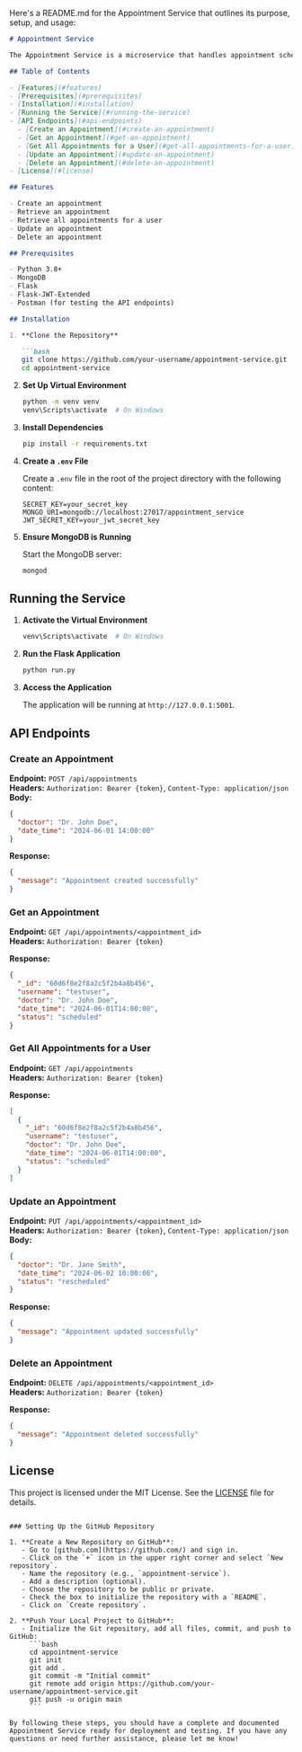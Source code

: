 Here's a README.md for the Appointment Service that outlines its purpose, setup, and usage:

```markdown
# Appointment Service

The Appointment Service is a microservice that handles appointment scheduling, retrieval, updating, and deletion for users. It is part of a larger healthcare management system.

## Table of Contents

- [Features](#features)
- [Prerequisites](#prerequisites)
- [Installation](#installation)
- [Running the Service](#running-the-service)
- [API Endpoints](#api-endpoints)
  - [Create an Appointment](#create-an-appointment)
  - [Get an Appointment](#get-an-appointment)
  - [Get All Appointments for a User](#get-all-appointments-for-a-user)
  - [Update an Appointment](#update-an-appointment)
  - [Delete an Appointment](#delete-an-appointment)
- [License](#license)

## Features

- Create an appointment
- Retrieve an appointment
- Retrieve all appointments for a user
- Update an appointment
- Delete an appointment

## Prerequisites

- Python 3.8+
- MongoDB
- Flask
- Flask-JWT-Extended
- Postman (for testing the API endpoints)

## Installation

1. **Clone the Repository**

   ```bash
   git clone https://github.com/your-username/appointment-service.git
   cd appointment-service
   ```

2. **Set Up Virtual Environment**

   ```bash
   python -m venv venv
   venv\Scripts\activate  # On Windows
   ```

3. **Install Dependencies**

   ```bash
   pip install -r requirements.txt
   ```

4. **Create a `.env` File**

   Create a `.env` file in the root of the project directory with the following content:

   ```env
   SECRET_KEY=your_secret_key
   MONGO_URI=mongodb://localhost:27017/appointment_service
   JWT_SECRET_KEY=your_jwt_secret_key
   ```

5. **Ensure MongoDB is Running**

   Start the MongoDB server:

   ```bash
   mongod
   ```

## Running the Service

1. **Activate the Virtual Environment**

   ```bash
   venv\Scripts\activate  # On Windows
   ```

2. **Run the Flask Application**

   ```bash
   python run.py
   ```

3. **Access the Application**

   The application will be running at `http://127.0.0.1:5001`.

## API Endpoints

### Create an Appointment

**Endpoint:** `POST /api/appointments`  
**Headers:** `Authorization: Bearer {token}`, `Content-Type: application/json`  
**Body:**

```json
{
  "doctor": "Dr. John Doe",
  "date_time": "2024-06-01 14:00:00"
}
```

**Response:**

```json
{
  "message": "Appointment created successfully"
}
```

### Get an Appointment

**Endpoint:** `GET /api/appointments/<appointment_id>`  
**Headers:** `Authorization: Bearer {token}`  

**Response:**

```json
{
  "_id": "60d6f8e2f8a2c5f2b4a8b456",
  "username": "testuser",
  "doctor": "Dr. John Doe",
  "date_time": "2024-06-01T14:00:00",
  "status": "scheduled"
}
```

### Get All Appointments for a User

**Endpoint:** `GET /api/appointments`  
**Headers:** `Authorization: Bearer {token}`  

**Response:**

```json
[
  {
    "_id": "60d6f8e2f8a2c5f2b4a8b456",
    "username": "testuser",
    "doctor": "Dr. John Doe",
    "date_time": "2024-06-01T14:00:00",
    "status": "scheduled"
  }
]
```

### Update an Appointment

**Endpoint:** `PUT /api/appointments/<appointment_id>`  
**Headers:** `Authorization: Bearer {token}`, `Content-Type: application/json`  
**Body:**

```json
{
  "doctor": "Dr. Jane Smith",
  "date_time": "2024-06-02 10:00:00",
  "status": "rescheduled"
}
```

**Response:**

```json
{
  "message": "Appointment updated successfully"
}
```

### Delete an Appointment

**Endpoint:** `DELETE /api/appointments/<appointment_id>`  
**Headers:** `Authorization: Bearer {token}`  

**Response:**

```json
{
  "message": "Appointment deleted successfully"
}
```

## License

This project is licensed under the MIT License. See the [LICENSE](LICENSE) file for details.
```

### Setting Up the GitHub Repository

1. **Create a New Repository on GitHub**:
   - Go to [github.com](https://github.com/) and sign in.
   - Click on the `+` icon in the upper right corner and select `New repository`.
   - Name the repository (e.g., `appointment-service`).
   - Add a description (optional).
   - Choose the repository to be public or private.
   - Check the box to initialize the repository with a `README`.
   - Click on `Create repository`.

2. **Push Your Local Project to GitHub**:
   - Initialize the Git repository, add all files, commit, and push to GitHub:
     ```bash
     cd appointment-service
     git init
     git add .
     git commit -m "Initial commit"
     git remote add origin https://github.com/your-username/appointment-service.git
     git push -u origin main
     ```

By following these steps, you should have a complete and documented Appointment Service ready for deployment and testing. If you have any questions or need further assistance, please let me know!